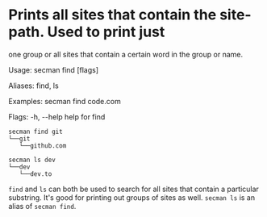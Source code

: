 # Prints all sites that contain the site-path. Used to print just
one group or all sites that contain a certain word in the group or name.

Usage:
  secman find [flags]

Aliases:
  find, ls

Examples:
secman find code.com

Flags:
  -h, --help   help for find

```code
secman find git
└──git
   └──github.com

secman ls dev
└──dev
   └──dev.to
```

`find` and `ls` can both be used to search for all sites that contain a particular substring. It's good for printing out groups of sites as well. `secman ls` is an alias of `secman find`.

